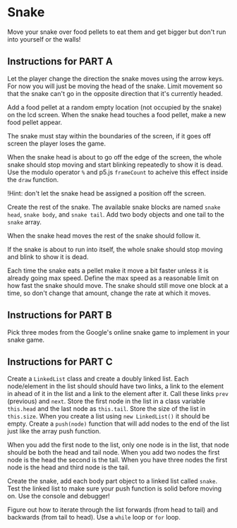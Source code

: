 # Snake

Move your snake over food pellets to eat them and get bigger but don't run into yourself or the walls!

## Instructions for PART A

Let the player change the direction the snake moves using the arrow keys. For now you will just be moving the head of the snake. Limit movement so that the snake can't go in the opposite direction that it's currently headed.

Add a food pellet at a random empty location (not occupied by the snake) on the lcd screen. When the snake head touches a food pellet, make a new food pellet appear.

The snake must stay within the boundaries of the screen, if it goes off screen the player loses the game.

When the snake head is about to go off the edge of the screen, the whole snake should stop moving and start blinking repeatedly to show it is dead. Use the modulo operator `%` and p5.js `frameCount` to acheive this effect inside the `draw` function.

!Hint: don't let the snake head be assigned a position off the screen.

Create the rest of the snake. The available snake blocks are named `snake head`, `snake body`, and `snake tail`. Add two body objects and one tail to the `snake` array.

When the snake head moves the rest of the snake should follow it.

If the snake is about to run into itself, the whole snake should stop moving and blink to show it is dead.

Each time the snake eats a pellet make it move a bit faster unless it is already going max speed. Define the max speed as a reasonable limit on how fast the snake should move. The snake should still move one block at a time, so don't change that amount, change the rate at which it moves.

## Instructions for PART B

Pick three modes from the Google's online snake game to implement in your snake game.

## Instructions for PART C

Create a `LinkedList` class and create a doubly linked list. Each node/element in the list should should have two links, a link to the element in ahead of it in the list and a link to the element after it. Call these links `prev` (previous) and `next`. Store the first node in the list in a class variable `this.head` and the last node as `this.tail`. Store the size of the list in `this.size`. When you create a list using `new LinkedList()` it should be empty. Create a `push(node)` function that will add nodes to the end of the list just like the array push function.

When you add the first node to the list, only one node is in the list, that node should be both the head and tail node. When you add two nodes the first node is the head the second is the tail. When you have three nodes the first node is the head and third node is the tail.

Create the snake, add each body part object to a linked list called `snake`. Test the linked list to make sure your push function is solid before moving on. Use the console and debugger!

Figure out how to iterate through the list forwards (from head to tail) and backwards (from tail to head). Use a `while` loop or `for` loop.
